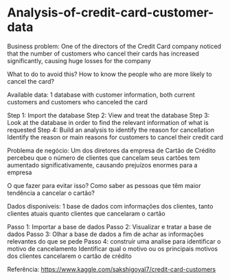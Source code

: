 # Analysis-of-credit-card-customer-data

Business problem:
One of the directors of the Credit Card company noticed that the number of customers who cancel their cards has increased significantly, causing huge losses for the company

What to do to avoid this? How to know the people who are more likely to cancel the card?

Available data:
1 database with customer information, both current customers and customers who canceled the card

Step 1: Import the database
Step 2: View and treat the database
Step 3: Look at the database in order to find the relevant information of what is requested
Step 4: Build an analysis to identify the reason for cancellation
Identify the reason or main reasons for customers to cancel their credit card


Problema de negócio:
Um dos diretores da empresa de Cartão de Crédito percebeu que o número de clientes que cancelam seus cartões tem aumentado significativamente, causando prejuízos enormes para a empresa

O que fazer para evitar isso? Como saber as pessoas que têm maior tendência a cancelar o cartão?

Dados disponiveis:
1 base de dados com informações dos clientes, tanto clientes atuais quanto clientes que cancelaram o cartão

Passo 1: Importar a base de dados
Passo 2: Visualizar e tratar a base de dados
Passo 3: Olhar a base de dados a fim de achar as informações relevantes do que se pede
Passo 4: construir uma analise para identificar o motivo de cancelamento
Identificar qual o motivo ou os principais motivos dos clientes cancelarem o cartão de crédito

Referência: https://www.kaggle.com/sakshigoyal7/credit-card-customers
